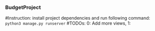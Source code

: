 ### BudgetProject
#Instruction: 
	install project dependencies and run following command:
	` python3 manage.py runserver`
#TODOs: 0: Add more views, 1:

